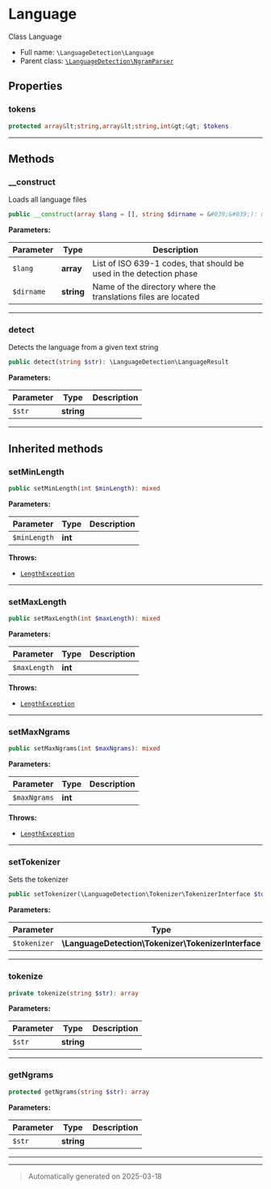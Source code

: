 
# Language

Class Language



* Full name: `\LanguageDetection\Language`
* Parent class: [`\LanguageDetection\NgramParser`](./NgramParser.md)



## Properties


### tokens



```php
protected array&lt;string,array&lt;string,int&gt;&gt; $tokens
```






***

## Methods


### __construct

Loads all language files

```php
public __construct(array $lang = [], string $dirname = &#039;&#039;): mixed
```








**Parameters:**

| Parameter | Type | Description |
|-----------|------|-------------|
| `$lang` | **array** | List of ISO 639-1 codes, that should be used in the detection phase |
| `$dirname` | **string** | Name of the directory where the translations files are located |





***

### detect

Detects the language from a given text string

```php
public detect(string $str): \LanguageDetection\LanguageResult
```








**Parameters:**

| Parameter | Type | Description |
|-----------|------|-------------|
| `$str` | **string** |  |





***


## Inherited methods


### setMinLength



```php
public setMinLength(int $minLength): mixed
```








**Parameters:**

| Parameter | Type | Description |
|-----------|------|-------------|
| `$minLength` | **int** |  |




**Throws:**

- [`LengthException`](../LengthException.md)



***

### setMaxLength



```php
public setMaxLength(int $maxLength): mixed
```








**Parameters:**

| Parameter | Type | Description |
|-----------|------|-------------|
| `$maxLength` | **int** |  |




**Throws:**

- [`LengthException`](../LengthException.md)



***

### setMaxNgrams



```php
public setMaxNgrams(int $maxNgrams): mixed
```








**Parameters:**

| Parameter | Type | Description |
|-----------|------|-------------|
| `$maxNgrams` | **int** |  |




**Throws:**

- [`LengthException`](../LengthException.md)



***

### setTokenizer

Sets the tokenizer

```php
public setTokenizer(\LanguageDetection\Tokenizer\TokenizerInterface $tokenizer): mixed
```








**Parameters:**

| Parameter | Type | Description |
|-----------|------|-------------|
| `$tokenizer` | **\LanguageDetection\Tokenizer\TokenizerInterface** |  |





***

### tokenize



```php
private tokenize(string $str): array
```








**Parameters:**

| Parameter | Type | Description |
|-----------|------|-------------|
| `$str` | **string** |  |





***

### getNgrams



```php
protected getNgrams(string $str): array
```








**Parameters:**

| Parameter | Type | Description |
|-----------|------|-------------|
| `$str` | **string** |  |





***


***
> Automatically generated on 2025-03-18
